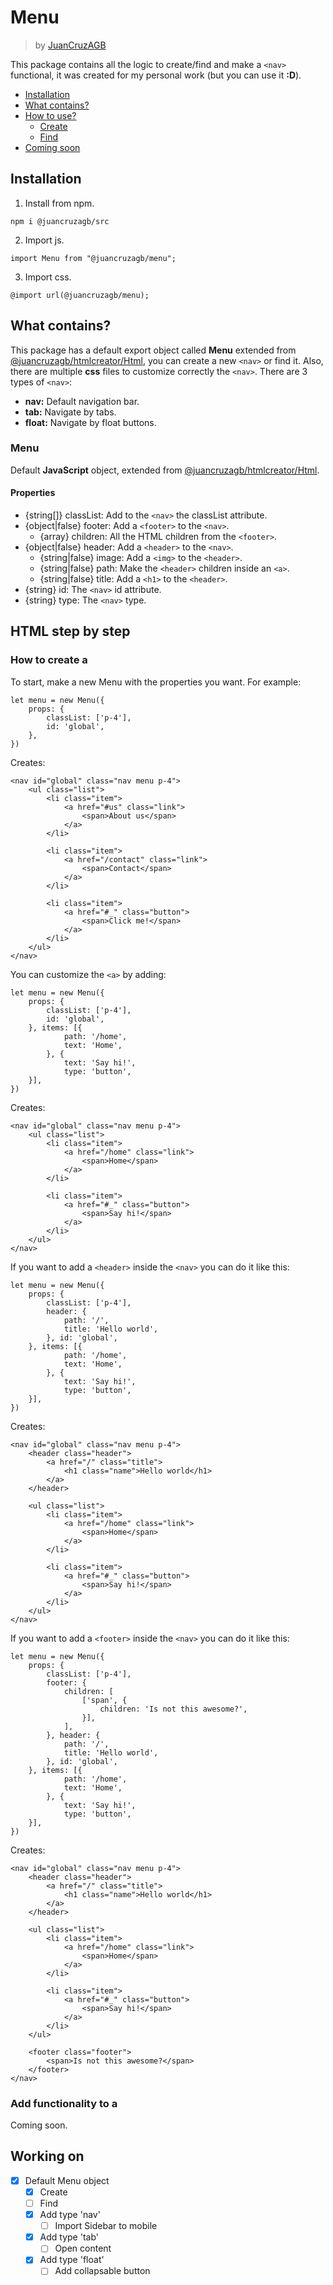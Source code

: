 # Menu
> by [JuanCruzAGB](https://github.com/JuanCruzAGB)

This package contains all the logic to create/find and make a `<nav>` functional, it was created for my personal work (but you can use it **:D**).

 - [Installation](#installation)
 - [What contains?](#what-contains)
 - [How to use?](#html-step-by-step)
    - [Create](#how-to-create-a-nav)
    - [Find](#add-functionality-to-a-nav)
 - [Coming soon](#working-on)

## Installation
 1. Install from npm.
```
npm i @juancruzagb/src
```
 2. Import js.
```
import Menu from "@juancruzagb/menu";
```
 3. Import css.
```
@import url(@juancruzagb/menu);
```

## What contains?
This package has a default export object called **Menu** extended from [@juancruzagb/htmlcreator/Html](https://www.npmjs.com/package/@juancruzagb/htmlcreator), you can create a new `<nav>` or find it.
Also, there are multiple **css** files to customize correctly the `<nav>`.
There are 3 types of `<nav>`:
 - **nav:** Default navigation bar.
 - **tab:** Navigate by tabs.
 - **float:** Navigate by float buttons.

### Menu
Default **JavaScript** object, extended from [@juancruzagb/htmlcreator/Html](https://www.npmjs.com/package/@juancruzagb/htmlcreator).

#### Properties
 - {string[]} classList: Add to the `<nav>` the classList attribute.
 - {object|false} footer: Add a `<footer>` to the `<nav>`.
    - {array} children: All the HTML children from the `<footer>`.
 - {object|false} header: Add a `<header>` to the `<nav>`.
    - {string|false} image: Add a `<img>` to the `<header>`.
    - {string|false} path: Make the `<header>` children inside an `<a>`.
    - {string|false} title: Add a `<h1>` to the `<header>`.
 - {string} id: The `<nav>` id attribute.
 - {string} type: The `<nav>` type.
## HTML step by step

### How to create a <nav>
To start, make a new Menu with the properties you want. For example:
```
let menu = new Menu({
    props: {
        classList: ['p-4'],
        id: 'global',
    },
})
```
Creates:
```
<nav id="global" class="nav menu p-4">
    <ul class="list">
        <li class="item">
            <a href="#us" class="link">
                <span>About us</span>
            </a>
        </li>

        <li class="item">
            <a href="/contact" class="link">
                <span>Contact</span>
            </a>
        </li>

        <li class="item">
            <a href="#_" class="button">
                <span>Click me!</span>
            </a>
        </li>
    </ul>
</nav>
```

You can customize the `<a>` by adding:
```
let menu = new Menu({
    props: {
        classList: ['p-4'],
        id: 'global',
    }, items: [{
            path: '/home',
            text: 'Home',
        }, {
            text: 'Say hi!',
            type: 'button',
    }],
})
```
Creates:
```
<nav id="global" class="nav menu p-4">
    <ul class="list">
        <li class="item">
            <a href="/home" class="link">
                <span>Home</span>
            </a>
        </li>

        <li class="item">
            <a href="#_" class="button">
                <span>Say hi!</span>
            </a>
        </li>
    </ul>
</nav>
```

If you want to add a `<header>` inside the `<nav>` you can do it like this:
```
let menu = new Menu({
    props: {
        classList: ['p-4'],
        header: {
            path: '/',
            title: 'Hello world',
        }, id: 'global',
    }, items: [{
            path: '/home',
            text: 'Home',
        }, {
            text: 'Say hi!',
            type: 'button',
    }],
})
```
Creates:
```
<nav id="global" class="nav menu p-4">
    <header class="header">
        <a href="/" class="title">
            <h1 class="name">Hello world</h1>
        </a>
    </header>

    <ul class="list">
        <li class="item">
            <a href="/home" class="link">
                <span>Home</span>
            </a>
        </li>

        <li class="item">
            <a href="#_" class="button">
                <span>Say hi!</span>
            </a>
        </li>
    </ul>
</nav>
```

If you want to add a `<footer>` inside the `<nav>` you can do it like this:
```
let menu = new Menu({
    props: {
        classList: ['p-4'],
        footer: {
            children: [
                ['span', {
                    children: 'Is not this awesome?',
                }],
            ],
        }, header: {
            path: '/',
            title: 'Hello world',
        }, id: 'global',
    }, items: [{
            path: '/home',
            text: 'Home',
        }, {
            text: 'Say hi!',
            type: 'button',
    }],
})
```
Creates:
```
<nav id="global" class="nav menu p-4">
    <header class="header">
        <a href="/" class="title">
            <h1 class="name">Hello world</h1>
        </a>
    </header>

    <ul class="list">
        <li class="item">
            <a href="/home" class="link">
                <span>Home</span>
            </a>
        </li>

        <li class="item">
            <a href="#_" class="button">
                <span>Say hi!</span>
            </a>
        </li>
    </ul>

    <footer class="footer">
        <span>Is not this awesome?</span>
    </footer>
</nav>
```

### Add functionality to a <nav>
Coming soon.

## Working on
 - [X] Default Menu object
     - [X] Create
     - [ ] Find
    - [X] Add type 'nav'
        - [ ] Import Sidebar to mobile
    - [X] Add type 'tab'
        - [ ] Open content
    - [X] Add type 'float'
        - [ ] Add collapsable button